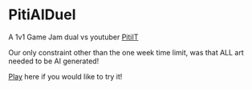 # PitiAIDuel

A 1v1 Game Jam dual vs youtuber [PitiIT](https://www.youtube.com/c/PitiITNet)

Our only constraint other than the one week time limit, was that ALL art needed to be AI generated!

[Play](https://alch3mi.itch.io/mid-journey) here if you would like to try it!
